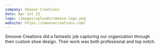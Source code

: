 ```yaml
---
company: Smoove Creations
date: Apr 1st 23
logo: /images/uploads/smoove-logo.png
website: https://smoovecreations.com/
---
```

Smoove Creations did a fantastic job capturing our organization through their custom shoe design. Their work was both professional and top notch.